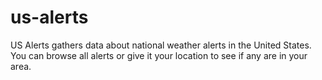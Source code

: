 # us-alerts
US Alerts gathers data about national weather alerts in the United States. You can browse all alerts or give it your location to see if any are in your area.
